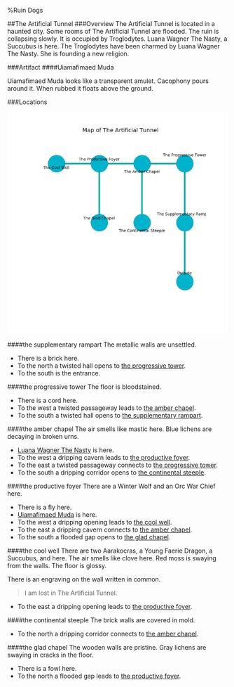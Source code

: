 %Ruin Dogs

##The Artificial Tunnel
###Overview
The Artificial Tunnel is located in a haunted city. Some rooms of The Artificial Tunnel are flooded. The ruin is collapsing slowly. It is occupied by Troglodytes. <a name="Luana-Wagner-The-Nasty"></a>Luana Wagner The Nasty, a Succubus is here. The Troglodytes have been charmed by Luana Wagner The Nasty. She  is founding a new religion. 



###Artifact
####<a name="Uiamafimaed-Muda"></a>Uiamafimaed Muda


Uiamafimaed Muda looks like a transparent amulet. Cacophony pours around it. When rubbed it floats above the ground. 





###Locations


![](../v2/images/The-Artificial-Tunnel.png)

####<a name="the-supplementary-rampart"></a>the supplementary rampart
The metallic walls are unsettled. 



* There is a brick here.
* To the north a twisted hall opens to [the progressive tower](#the-progressive-tower).
* To the south is the entrance.


####<a name="the-progressive-tower"></a>the progressive tower
The floor is bloodstained. 



* There is a cord here.
* To the west a twisted passageway leads to [the amber chapel](#the-amber-chapel).
* To the south a twisted hall opens to [the supplementary rampart](#the-supplementary-rampart).


####<a name="the-amber-chapel"></a>the amber chapel
The air smells like mastic here. Blue lichens are decaying in broken urns. 



* [Luana Wagner The Nasty](#Luana-Wagner-The-Nasty) is here.
* To the west a dripping cavern leads to [the productive foyer](#the-productive-foyer).
* To the east a twisted passageway connects to [the progressive tower](#the-progressive-tower).
* To the south a dripping corridor opens to [the continental steeple](#the-continental-steeple).


####<a name="the-productive-foyer"></a>the productive foyer
There are a Winter Wolf and an Orc War Chief here. 



* There is a fly here.
* [Uiamafimaed Muda](#Uiamafimaed-Muda) is here.
* To the west a dripping opening leads to [the cool well](#the-cool-well).
* To the east a dripping cavern connects to [the amber chapel](#the-amber-chapel).
* To the south a flooded gap opens to [the glad chapel](#the-glad-chapel).


####<a name="the-cool-well"></a>the cool well
There are two Aarakocras, a Young Faerie Dragon, a Succubus, and  here. The air smells like clove here. Red moss is swaying from the walls. The floor is glossy. 

There is an engraving on the wall written in common. 

> I am lost in The Artificial Tunnel.
>


* To the east a dripping opening leads to [the productive foyer](#the-productive-foyer).


####<a name="the-continental-steeple"></a>the continental steeple
The brick walls are covered in mold. 



* To the north a dripping corridor connects to [the amber chapel](#the-amber-chapel).


####<a name="the-glad-chapel"></a>the glad chapel
The wooden walls are pristine. Gray lichens are swaying in cracks in the floor. 



* There is a fowl here.
* To the north a flooded gap leads to [the productive foyer](#the-productive-foyer).


